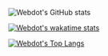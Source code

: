

![Webdot's GitHub stats](https://github-readme-stats.vercel.app/api?username=caspero-62&show_icons=true&theme=radical)

[![Webdot's wakatime stats](https://github-readme-stats.vercel.app/api/wakatime?username=Webdot&theme=radical)](https://github.com/caspero-62/github-readme-stats)

[![Webdot's Top Langs](https://github-readme-stats.vercel.app/api/top-langs/?username=caspero-62&layout=compact&theme=radical)](https://github.com/caspero-62/github-readme-stats)

